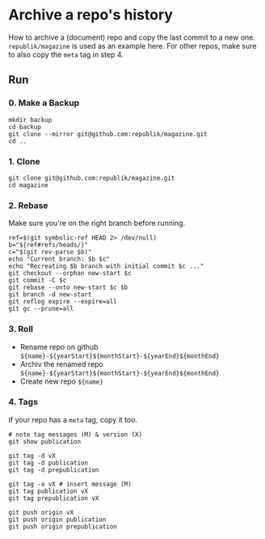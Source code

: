 # Archive a repo's history

How to archive a (document) repo and copy the last commit to a new one. `republik/magazine` is used as an example here. For other repos, make sure to also copy the `meta` tag in step 4.

## Run

### 0. Make a Backup

```
mkdir backup
cd backup
git clone --mirror git@github.com:republik/magazine.git
cd ..
```

### 1. Clone

```
git clone git@github.com:republik/magazine.git
cd magazine
```

### 2. Rebase

Make sure you're on the right branch before running.

```
ref=$(git symbolic-ref HEAD 2> /dev/null)
b="${ref#refs/heads/}"
c="$(git rev-parse $b)"
echo "Current branch: $b $c"
echo "Recreating $b branch with initial commit $c ..."
git checkout --orphan new-start $c
git commit -C $c
git rebase --onto new-start $c $b
git branch -d new-start
git reflog expire --expire=all
git gc --prune=all
```

### 3. Roll

- Rename repo on github `${name}-${yearStart}${monthStart}-${yearEnd}${monthEnd}`
- Archiv the renamed repo `${name}-${yearStart}${monthStart}-${yearEnd}${monthEnd}`
- Create new repo `${name}`

### 4. Tags

If your repo has a `meta` tag, copy it too.

```
# note tag messages (M) & version (X)
git show publication

git tag -d vX
git tag -d publication
git tag -d prepublication

git tag -a vX # insert message (M)
git tag publication vX
git tag prepublication vX

git push origin vX
git push origin publication
git push origin prepublication
```
